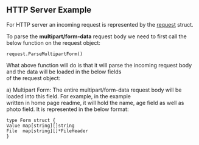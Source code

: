 ## HTTP Server Example

For HTTP server an incoming request is represented by the [request](https://golang.org/src/net/http/request.go) struct. <br>

To parse the <b>multipart/form-data</b> request body we need to first call the below function on the request object:<br>

	request.ParseMultipartForm()

What above function will do is that it will parse the incoming request body and the data will be loaded in the below fields <br>
of the request object:

a) Multipart Form: The entire multipart/form-data request body will be loaded into this field. For example, in the example <br>
written in home page readme, it will hold the name, age field as well as photo field. It is represented in the below format:

	type Form struct {
	Value map[string][]string
	File  map[string][]*FileHeader
    }

